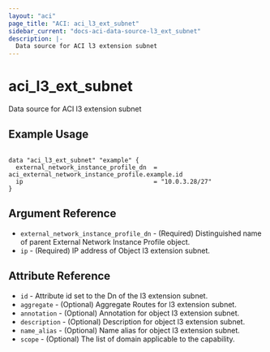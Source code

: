 ```yaml
---
layout: "aci"
page_title: "ACI: aci_l3_ext_subnet"
sidebar_current: "docs-aci-data-source-l3_ext_subnet"
description: |-
  Data source for ACI l3 extension subnet
---
```


# aci_l3_ext_subnet

Data source for ACI l3 extension subnet

## Example Usage

```hcl

data "aci_l3_ext_subnet" "example" {
  external_network_instance_profile_dn  = aci_external_network_instance_profile.example.id
  ip                                    = "10.0.3.28/27"
}

```

## Argument Reference

- `external_network_instance_profile_dn` - (Required) Distinguished name of parent External Network Instance Profile object.
- `ip` - (Required) IP address of Object l3 extension subnet.

## Attribute Reference

- `id` - Attribute id set to the Dn of the l3 extension subnet.
- `aggregate` - (Optional) Aggregate Routes for l3 extension subnet.
- `annotation` - (Optional) Annotation for object l3 extension subnet.
- `description` - (Optional) Description for object l3 extension subnet.
- `name_alias` - (Optional) Name alias for object l3 extension subnet.
- `scope` - (Optional) The list of domain applicable to the capability.

